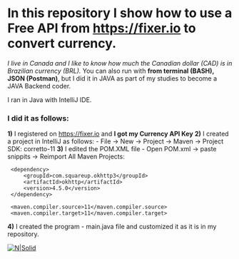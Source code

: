 # **In this repository I show how to use a Free API from https://fixer.io to convert currency.**

_I live in Canada and I like to know how much the Canadian dollar (CAD) is in Brazilian currency (BRL)._
You can also run with **from terminal (BASH), JSON (Postman)**, but I did it in JAVA as part of my studies to become a JAVA Backend coder.

I ran in Java with IntelliJ IDE.

### **I did it as follows:**
**1)** I registered on https://fixer.io and **I got my Currency API Key**
**2)** I created a project in IntelliJ as follows:
    - File -> New -> Project -> Maven -> Project SDK: corretto-11
**3)** I edited the POM.XML file
    - Open POM.xml -> paste snippits -> Reimport All Maven Projects:

> <dependencies>
     <dependency>
         <groupId>com.squareup.okhttp3</groupId>
         <artifactId>okhttp</artifactId>
         <version>4.5.0</version>
     </dependency>
</dependencies>

> <properties>
     <maven.compiler.source>11</maven.compiler.source>
     <maven.compiler.target>11</maven.compiler.target>
</properties>

**4)** I created the program - main.java file and customized it as it is in my repository.

[![N|Solid](https://lh3.googleusercontent.com/pw/AJFCJaX3jjiGplQtb9tHctSVQ3zfd5_4NB4zm6sSpeEC-94_30QMw1PDxS9HkSqVXFSY65KCpoSVDVHZ941QihD5svPfZ5K-rwQlAF2YJ5zq8CnHzU71RmJs0N3N8mUjpV58XweO_jrO0HyH8GrrS-7X09dS935KvbrXXJSSHFu5mAF8kr1-1DKdeUBo5LpMEiIJzT7LV88qBuXU6s96qodH8DEqDmUYz3gkzBaPC0y3nVGiOTW2GHGhlWCYQ-dugnqeSqEXIFMTWMaFgkV_MRvFxqyEEHap8lnWAUBvDf3YQn5fjd2QoOh1-tnViAt7SWFGqyF0cWarbXBwwiFQ_2rfHtXif6lr3B2D5lypo5lK2tcf-uFKcBJtIn9T-5qDkfFJryQiLqGL5VQ3srf44VFFNK-tJIuZtzbYQ3ne2it81-Yk-pELM79Gjc84FBayY2QoWvXLxxQo_mMlICdm_N0n5lNESwvvit6lkQKE4xDkfvmENcHFupb8aNzoV5LFZAom5YXUp5bqs7Cih3xaeoisxLbBk--5YA7bfae4LGZUZgOjnFYDWsR6uRwEwbXsEY6d_gXSCVN6-eI7GiGC_mAK-pP0iEFzK0JOzs-yAL1tgPUtTKbL-PMtRQe5SEPNswjumyiVUyKxfVmWQM6mXk5QTPaQguySHjrtAzYn_J5IFCMFAC9BfNU6-1dzhHD4XIysqS4EJB2qrQ80cE4_1bmOa-ROyy8ETGyOl51rXDK73aOIl9r8BadDZ8zWA-9ir4E64C0ysP2-JDV2VUIs3w56mRqmyK3W08GOTUDofVAe-M-OwZaY12774a1hY4Mr664FeIZBJ19p3ZT9K_yW3ctWe3mNmo5PGV48I9J1mtWMqO7j-4DE5M8Io3Nhr_R0RlWeLm5XrJmsL7pKo8lwc0OA2g=w298-h729-s-no?authuser=0)](https://www.volgarine.com.br)
